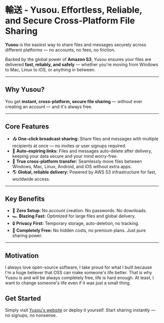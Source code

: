 # 輸送 - Yusou. Effortless, Reliable, and Secure Cross-Platform File Sharing

**Yusou** is the easiest way to share files and messages securely across different platforms — no accounts, no fees, no friction.

Backed by the global power of **Amazon S3**, Yusou ensures your files are delivered **fast, reliably, and safely** — whether you're moving from Windows to Mac, Linux to iOS, or anything in between.

---

## Why Yusou?

You get **instant, cross-platform, secure file sharing** — without ever creating an account — and it's always free.

---

## Core Features

- 📤 **One-click broadcast sharing:** Share files and messages with multiple recipients at once — no invites or user signups required.
- 🧹 **Auto-expiring links:** Files and messages auto-delete after delivery, keeping your data secure and your mind worry-free.
- 🔄 **True cross-platform transfer:** Seamlessly move files between Windows, Mac, Linux, Android, and iOS without extra apps.
- 🌎 **Global, reliable delivery:** Powered by AWS S3 infrastructure for fast, worldwide access.

---

## Key Benefits

- 🚫 **Zero Setup:** No account creation. No passwords. No downloads.
- 🏎️ **Blazing Fast:** Optimized for large files and global delivery.
- 🔒 **Privacy First:** Temporary storage, auto-deletion, no tracking.
- 💸 **Completely Free:** No hidden costs, no premium plans. Just pure sharing power.

---

## Motivation

I always love open-source software, I take proud for what I built because I'm a huge believer that OSS can make someone's life better. That is why Yusou is and will be always completely free, life is hard enough. At least, I want to change someone's life even if it was just a small thing.

## Get Started

Simply visit [Yusou's website](https://yusou.vercel.app) or deploy it yourself. Start sharing instantly — no signups, no nonsense.
